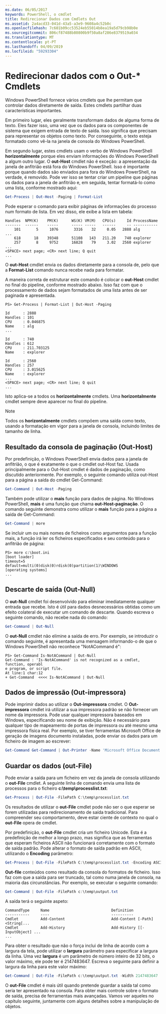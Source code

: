 ```yaml
---
ms.date: 06/05/2017
keywords: PowerShell, o cmdlet
title: Redirecionar Dados com Cmdlets Out
ms.assetid: 2a4acd33-041d-43a5-a3e9-9608a4c52b0c
ms.openlocfilehash: 7c601b09cc53524eb55014b8ea19a5d79cb98b0e
ms.sourcegitcommit: 806cf87488b80800b9f50a8af286e8379519a034
ms.translationtype: MT
ms.contentlocale: pt-PT
ms.lasthandoff: 04/09/2019
ms.locfileid: "59293304"
---
```

# <a name="redirecting-data-with-out--cmdlets"></a>Redirecionar dados com o Out-* Cmdlets

Windows PowerShell fornece vários cmdlets que lhe permitam que controlar dados diretamente de saída. Estes cmdlets partilhar duas características importantes.

Em primeiro lugar, eles geralmente transformam dados de alguma forma de texto. Eles fazer isso, uma vez que os dados para os componentes de sistema que exigem entrada de texto de saída. Isso significa que precisam para representar os objetos como texto. Por conseguinte, o texto esteja formatado como vê-la na janela de consola do Windows PowerShell.

Em segundo lugar, estes cmdlets usam o verbo de Windows PowerShell **horizontalmente** porque eles enviam informações do Windows PowerShell a algum outro lugar. O **out-Host** cmdlet não é exceção: a apresentação da janela de anfitrião está fora do Windows PowerShell. Isso é importante porque quando dados são enviados para fora do Windows PowerShell, na verdade, é removido. Pode ver isso se tentar criar um pipeline que páginas os dados para a janela de anfitrião e, em seguida, tentar formatá-lo como uma lista, conforme mostrado aqui:

```powershell
Get-Process | Out-Host -Paging | Format-List
```

Pode esperar o comando para exibir páginas de informações do processo num formato de lista. Em vez disso, ele exibe a lista em tabela:

```output
Handles  NPM(K)    PM(K)      WS(K) VM(M)   CPU(s)     Id ProcessName
-------  ------    -----      ----- -----   ------     -- -----------
    101       5     1076       3316    32     0.05   2888 alg
...
    618      18    39348      51108   143   211.20    740 explorer
    257       8     9752      16828    79     3.02   2560 explorer
...
<SPACE> next page; <CR> next line; Q quit
...
```

O **out-Host** cmdlet envia os dados diretamente para a consola de, pelo que a **Format-List** comando nunca recebe nada para formatar.

A maneira correta de estruturar este comando é colocar o **out-Host** cmdlet no final do pipeline, conforme mostrado abaixo. Isso faz com que o processamento de dados sejam formatados de uma lista antes de ser paginada e apresentada.

```
PS> Get-Process | Format-List | Out-Host -Paging

Id      : 2888
Handles : 101
CPU     : 0.046875
Name    : alg
...

Id      : 740
Handles : 612
CPU     : 211.703125
Name    : explorer

Id      : 2560
Handles : 257
CPU     : 3.015625
Name    : explorer
...
<SPACE> next page; <CR> next line; Q quit
...
```

Isto aplica-se a todos os **horizontalmente** cmdlets. Uma **horizontalmente** cmdlet sempre deve aparecer no final do pipeline.

> [!NOTE]
> Todos os **horizontalmente** cmdlets compõem uma saída como texto, usando a formatação em vigor para a janela de consola, incluindo limites de tamanho de linha.

## <a name="paging-console-output-out-host"></a>Resultado da consola de paginação (Out-Host)

Por predefinição, o Windows PowerShell envia dados para a janela de anfitrião, o que é exatamente o que o cmdlet out-Host faz. Usada principalmente para o Out-Host cmdlet é dados de paginação, como discutido anteriormente. Por exemplo, o seguinte comando utiliza out-Host para a página a saída do cmdlet Get-Command:

```powershell
Get-Command | Out-Host -Paging
```

Também pode utilizar o **mais** função para dados de página. No Windows PowerShell, **mais** é uma função que chama **out-Host-paginação**. O comando seguinte demonstra como utilizar o **mais** função para a página a saída de Get-Command:

```powershell
Get-Command | more
```

Se incluir um ou mais nomes de ficheiros como argumentos para a função mais, a função irá ler os ficheiros especificados e seu conteúdo para o anfitrião de página:

```
PS> more c:\boot.ini
[boot loader]
timeout=5
default=multi(0)disk(0)rdisk(0)partition(1)\WINDOWS
[operating systems]
...
```

## <a name="discarding-output-out-null"></a>Descarte de saída (Out-Null)

O **out-Null** cmdlet foi desenvolvido para eliminar imediatamente qualquer entrada que recebe. Isto é útil para dados desnecessários obtidas como um efeito colateral de executar um comando de descarte. Quando escreva o seguinte comando, não recebe nada do comando:

```powershell
Get-Command | Out-Null
```

O **out-Null** cmdlet não elimine a saída de erro. Por exemplo, se introduzir o comando seguinte, é apresentada uma mensagem informando-o de que o Windows PowerShell não reconhece "NotACommand é":

```
PS> Get-Command Is-NotACommand | Out-Null
Get-Command : 'Is-NotACommand' is not recognized as a cmdlet, function, operabl
e program, or script file.
At line:1 char:12
+ Get-Command  <<<< Is-NotACommand | Out-Null
```

## <a name="printing-data-out-printer"></a>Dados de impressão (Out-impressora)

Pode imprimir dados ao utilizar o **Out-impressora** cmdlet. O **Out-impressora** cmdlet irá utilizar a sua impressora padrão se não fornecer um nome da impressora. Pode usar qualquer impressora baseados em Windows, especificando seu nome de exibição. Não é necessário para qualquer tipo de mapeamento de portas de impressora ou até mesmo uma impressora física real. Por exemplo, se tiver ferramentas Microsoft Office de geração de imagens documento instaladas, pode enviar os dados para um ficheiro de imagem ao escrever:

```powershell
Get-Command Get-Command | Out-Printer -Name 'Microsoft Office Document Image Writer'
```

## <a name="saving-data-out-file"></a>Guardar os dados (out-File)

Pode enviar a saída para um ficheiro em vez da janela de consola utilizando o **out-File** cmdlet. A seguinte linha de comando envia uma lista de processos para o ficheiro **c:\\temp\\processlist.txt**:

```powershell
Get-Process | Out-File -FilePath C:\temp\processlist.txt
```

Os resultados de utilizar o **out-File** cmdlet pode não ser o que esperar se forem utilizadas para redirecionamento de saída tradicional. Para compreender seu comportamento, deve estar ciente de contexto no qual o **out-File** opera de cmdlet.

Por predefinição, o **out-File** cmdlet cria um ficheiro Unicode. Esta é a predefinição de melhor a longo prazo, mas significa que as ferramentas que esperam ficheiros ASCII não funcionará corretamente com o formato de saída padrão. Pode alterar o formato de saída padrão em ASCII, utilizando o **Encoding** parâmetro:

```powershell
Get-Process | Out-File -FilePath C:\temp\processlist.txt -Encoding ASCII
```

**Out-file** conteúdos como resultado da consola do formatos de ficheiro. Isso faz com que a saída para ser truncado, tal como numa janela de consola, na maioria das circunstâncias. Por exemplo, se executar o seguinte comando:

```powershell
Get-Command | Out-File -FilePath c:\temp\output.txt
```

A saída terá o seguinte aspeto:

```output
CommandType     Name                            Definition
-----------     ----                            ----------
Cmdlet          Add-Content                     Add-Content [-Path] <String[...
Cmdlet          Add-History                     Add-History [[-InputObject] ...
...
```

Para obter o resultado que não o força inclui de linha de acordo com a largura da tela, pode utilizar o **largura** parâmetro para especificar a largura da linha. Uma vez **largura** é um parâmetro de número inteiro de 32 bits, o valor máximo, ele pode ter é 2147483647. Escreva o seguinte para definir a largura da linha para este valor máximo:

```powershell
Get-Command | Out-File -FilePath c:\temp\output.txt -Width 2147483647
```

O **out-File** cmdlet é mais útil quando pretende guardar a saída tal como seria ter apresentado na consola. Para obter mais controle sobre o formato de saída, precisa de ferramentas mais avançadas. Vamos ver aqueles no capítulo seguinte, juntamente com alguns detalhes sobre a manipulação de objetos.